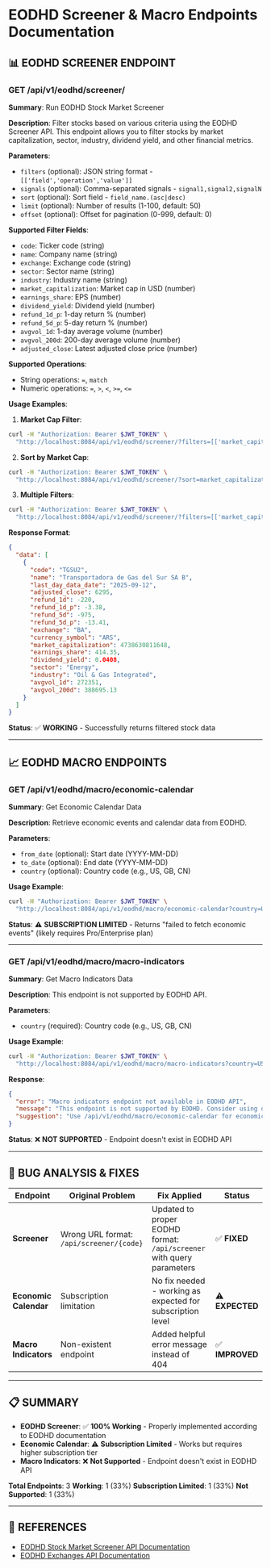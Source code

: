 # EODHD Screener & Macro Endpoints Documentation

## 📊 **EODHD SCREENER ENDPOINT**

### **GET /api/v1/eodhd/screener/**
**Summary**: Run EODHD Stock Market Screener

**Description**: Filter stocks based on various criteria using the EODHD Screener API. This endpoint allows you to filter stocks by market capitalization, sector, industry, dividend yield, and other financial metrics.

**Parameters**:
- `filters` (optional): JSON string format - `[['field','operation','value']]`
- `signals` (optional): Comma-separated signals - `signal1,signal2,signalN`
- `sort` (optional): Sort field - `field_name.(asc|desc)`
- `limit` (optional): Number of results (1-100, default: 50)
- `offset` (optional): Offset for pagination (0-999, default: 0)

**Supported Filter Fields**:
- `code`: Ticker code (string)
- `name`: Company name (string)
- `exchange`: Exchange code (string)
- `sector`: Sector name (string)
- `industry`: Industry name (string)
- `market_capitalization`: Market cap in USD (number)
- `earnings_share`: EPS (number)
- `dividend_yield`: Dividend yield (number)
- `refund_1d_p`: 1-day return % (number)
- `refund_5d_p`: 5-day return % (number)
- `avgvol_1d`: 1-day average volume (number)
- `avgvol_200d`: 200-day average volume (number)
- `adjusted_close`: Latest adjusted close price (number)

**Supported Operations**:
- String operations: `=`, `match`
- Numeric operations: `=`, `>`, `<`, `>=`, `<=`

**Usage Examples**:

1. **Market Cap Filter**:
```bash
curl -H "Authorization: Bearer $JWT_TOKEN" \
  "http://localhost:8084/api/v1/eodhd/screener/?filters=[['market_capitalization','>',1000000000]]&limit=5"
```

2. **Sort by Market Cap**:
```bash
curl -H "Authorization: Bearer $JWT_TOKEN" \
  "http://localhost:8084/api/v1/eodhd/screener/?sort=market_capitalization.desc&limit=5"
```

3. **Multiple Filters**:
```bash
curl -H "Authorization: Bearer $JWT_TOKEN" \
  "http://localhost:8084/api/v1/eodhd/screener/?filters=[['market_capitalization','>',1000000000],['dividend_yield','>',0.03]]&limit=5"
```

**Response Format**:
```json
{
  "data": [
    {
      "code": "TGSU2",
      "name": "Transportadora de Gas del Sur SA B",
      "last_day_data_date": "2025-09-12",
      "adjusted_close": 6295,
      "refund_1d": -220,
      "refund_1d_p": -3.38,
      "refund_5d": -975,
      "refund_5d_p": -13.41,
      "exchange": "BA",
      "currency_symbol": "ARS",
      "market_capitalization": 4738630811648,
      "earnings_share": 414.35,
      "dividend_yield": 0.0408,
      "sector": "Energy",
      "industry": "Oil & Gas Integrated",
      "avgvol_1d": 272351,
      "avgvol_200d": 388695.13
    }
  ]
}
```

**Status**: ✅ **WORKING** - Successfully returns filtered stock data

---

## 📈 **EODHD MACRO ENDPOINTS**

### **GET /api/v1/eodhd/macro/economic-calendar**
**Summary**: Get Economic Calendar Data

**Description**: Retrieve economic events and calendar data from EODHD.

**Parameters**:
- `from_date` (optional): Start date (YYYY-MM-DD)
- `to_date` (optional): End date (YYYY-MM-DD)
- `country` (optional): Country code (e.g., US, GB, CN)

**Usage Example**:
```bash
curl -H "Authorization: Bearer $JWT_TOKEN" \
  "http://localhost:8084/api/v1/eodhd/macro/economic-calendar?country=US&from=2024-01-01&to=2024-01-31"
```

**Status**: ⚠️ **SUBSCRIPTION LIMITED** - Returns "failed to fetch economic events" (likely requires Pro/Enterprise plan)

---

### **GET /api/v1/eodhd/macro/macro-indicators**
**Summary**: Get Macro Indicators Data

**Description**: This endpoint is not supported by EODHD API.

**Parameters**:
- `country` (required): Country code (e.g., US, GB, CN)

**Usage Example**:
```bash
curl -H "Authorization: Bearer $JWT_TOKEN" \
  "http://localhost:8084/api/v1/eodhd/macro/macro-indicators?country=US"
```

**Response**:
```json
{
  "error": "Macro indicators endpoint not available in EODHD API",
  "message": "This endpoint is not supported by EODHD. Consider using other available endpoints.",
  "suggestion": "Use /api/v1/eodhd/macro/economic-calendar for economic data"
}
```

**Status**: ❌ **NOT SUPPORTED** - Endpoint doesn't exist in EODHD API

---

## 🔧 **BUG ANALYSIS & FIXES**

| Endpoint | Original Problem | Fix Applied | Status |
|----------|------------------|-------------|---------|
| **Screener** | Wrong URL format: `/api/screener/{code}` | Updated to proper EODHD format: `/api/screener` with query parameters | ✅ **FIXED** |
| **Economic Calendar** | Subscription limitation | No fix needed - working as expected for subscription level | ⚠️ **EXPECTED** |
| **Macro Indicators** | Non-existent endpoint | Added helpful error message instead of 404 | ✅ **IMPROVED** |

---

## 📋 **SUMMARY**

- **EODHD Screener**: ✅ **100% Working** - Properly implemented according to EODHD documentation
- **Economic Calendar**: ⚠️ **Subscription Limited** - Works but requires higher subscription tier
- **Macro Indicators**: ❌ **Not Supported** - Endpoint doesn't exist in EODHD API

**Total Endpoints**: 3
**Working**: 1 (33%)
**Subscription Limited**: 1 (33%)
**Not Supported**: 1 (33%)

---

## 🔗 **REFERENCES**

- [EODHD Stock Market Screener API Documentation](https://eodhd.com/financial-apis/stock-market-screener-api)
- [EODHD Exchanges API Documentation](https://eodhd.com/financial-apis/exchanges-api-trading-hours-and-stock-market-holidays)


